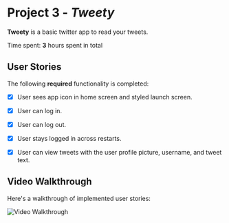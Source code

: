 # Project 3 - *Tweety*

**Tweety** is a basic twitter app to read your tweets.

Time spent: **3** hours spent in total

## User Stories

The following **required** functionality is completed:

- [x] User sees app icon in home screen and styled launch screen.
- [x] User can log in.
- [x] User can log out.
- [x] User stays logged in across restarts.
- [x] User can view tweets with the user profile picture, username, and tweet text.


## Video Walkthrough

Here's a walkthrough of implemented user stories:

<img src='https://media.giphy.com/media/sQTVrY1fKObedgp6gz/giphy.gif' title='Video Walkthrough' width='' alt='Video Walkthrough' />

